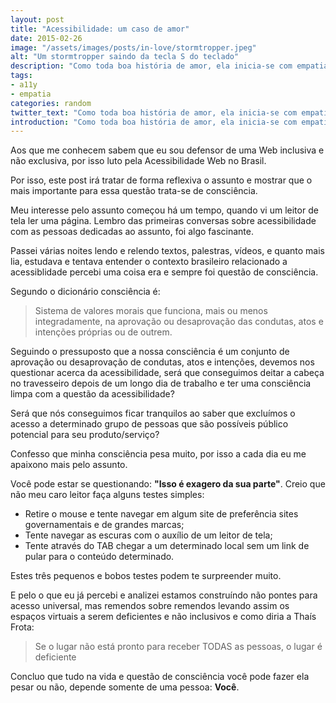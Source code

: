 ```yaml
---
layout: post
title: "Acessibilidade: um caso de amor"
date: 2015-02-26
image: "/assets/images/posts/in-love/stormtropper.jpeg"
alt: "Um stormtropper saindo da tecla S do teclado"
description: "Como toda boa história de amor, ela inicia-se com empatia e aproximidade entre as partes. Conto um pouco como tive contado com a acessibilidade web e meus motivos por defender essa bandeira."
tags:
- a11y
- empatia
categories: random
twitter_text: "Como toda boa história de amor, ela inicia-se com empatia e aproximidade entre as partes. Conto um pouco como tive contado com a acessibilidade web e meus motivos por defender essa bandeira."
introduction: "Como toda boa história de amor, ela inicia-se com empatia e aproximidade entre as partes. Conto um pouco como tive contado com a acessibilidade web e meus motivos por defender essa bandeira."
---
```


Aos que me conhecem sabem que eu sou defensor de uma Web inclusiva e não exclusiva, por isso luto pela Acessibilidade Web no Brasil.

Por isso, este post irá tratar de forma reflexiva o assunto e mostrar que o mais importante para essa questão trata-se de consciência.

Meu interesse pelo assunto começou há um tempo, quando vi um leitor de tela ler uma página. Lembro das primeiras conversas sobre acessibilidade com as pessoas dedicadas ao assunto, foi algo fascinante.

Passei várias noites lendo e relendo textos, palestras, vídeos, e quanto mais lia, estudava e tentava entender o contexto brasileiro relacionado a acessiblidade percebi uma coisa era e sempre foi questão de consciência.

Segundo o dicionário consciência é:

> Sistema de valores morais que funciona, mais ou menos integradamente, na aprovação ou desaprovação das condutas, atos e intenções próprias ou de outrem.

Seguindo o pressuposto que a nossa consciência é um conjunto de aprovação ou desaprovação de condutas, atos e intenções, devemos nos questionar acerca da acessibilidade, será que conseguimos deitar a cabeça no travesseiro depois de um longo dia de trabalho e ter uma consciência limpa com a questão da acessibilidade?

Será que nós conseguimos ficar tranquilos ao saber que excluímos o acesso a determinado grupo de pessoas que são possíveis público potencial para seu produto/serviço?

Confesso que minha consciência pesa muito, por isso a cada dia eu me apaixono mais pelo assunto.

Você pode estar se questionando: **"Isso é exagero da sua parte"**.
Creio que não meu caro leitor faça alguns testes simples:

* Retire o mouse e tente navegar em algum site de preferência sites governamentais e de grandes marcas;
* Tente navegar as escuras com o auxílio de um leitor de tela;
* Tente através do TAB chegar a um determinado local sem um link de pular para o conteúdo determinado.

Estes três pequenos e bobos testes podem te surpreender muito.

E pelo o que eu já percebi e analizei estamos construíndo não pontes para acesso universal, mas remendos sobre remendos levando assim os espaços virtuais a serem deficientes e não inclusivos e como diria a Thaís Frota:

> Se o lugar não está pronto para receber TODAS as pessoas, o lugar é deficiente

Concluo que tudo na vida e questão de consciência você pode fazer ela pesar ou não, depende somente de uma pessoa: **Você**.

